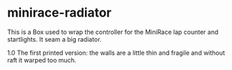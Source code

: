 # minirace-radiator

This is a Box used to wrap the controller for the MiniRace lap counter and startlights. It seam a big radiator.

1.0 The first printed version: the walls are a little thin and fragile and without raft it warped too much.

